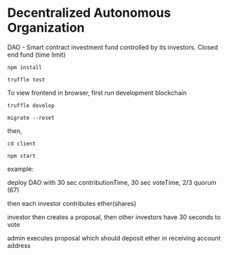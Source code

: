 # Decentralized Autonomous Organization

DAO - Smart contract investment fund controlled by its investors. Closed end fund (time limit)

`npm install`

`truffle test`

To view frontend in browser, first run development blockchain

`truffle develop`

`migrate --reset`

then,

`cd client`

  `npm start`

  example: 

  deploy DAO with 30 sec contributionTime, 30 sec voteTime, 2/3 quorum (67)

  then each investor contributes ether(shares)

  investor then creates a proposal, then other investors have 30 seconds to vote

  admin executes proposal which should deposit ether in receiving account address



